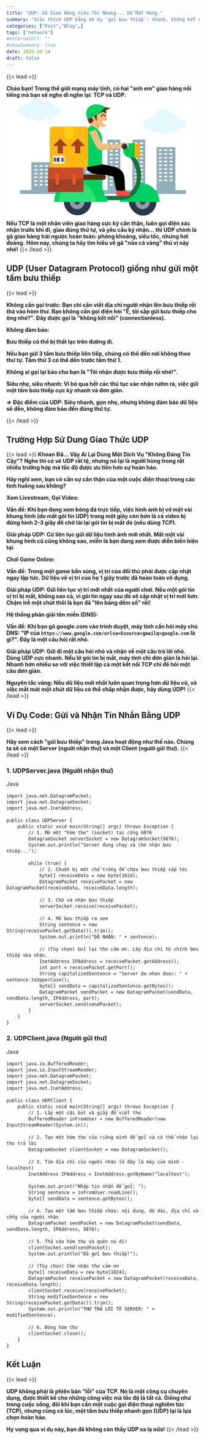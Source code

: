 ```yaml
---
title: "UDP: Gã Giao Hàng Siêu Tốc Nhưng... Dễ Mất Hàng."
summary: "Giải thích UDP bằng ẩn dụ 'gửi bưu thiếp': nhanh, không kết nối, nhưng không đáng tin cậy. Trái ngược với TCP ('cuộc điện thoại' tin cậy). Hoàn hảo cho các ứng dụng ưu tiên tốc độ hơn sự hoàn hảo như livestream hay game online."
categories: ["Post","Blog",]
tags: ["network"]
#externalUrl: ""
#showSummary: true
date: 2025-10-14
draft: false
---
```

{{< lead >}}

**Chào bạn! Trong thế giới mạng máy tính, có hai "anh em" giao hàng nổi tiếng mà bạn sẽ nghe đi nghe lại: TCP và UDP.**
![AnhMinhHoa](nvgh.png)
**Nếu TCP là một nhân viên giao hàng cực kỳ cẩn thận, luôn gọi điện xác nhận trước khi đi, giao đúng thứ tự, và yêu cầu ký nhận... thì UDP chính là gã giao hàng trái ngược hoàn toàn: phóng khoáng, siêu tốc, nhưng hơi đoảng.**
**Hôm nay, chúng ta hãy tìm hiểu về gã "não cá vàng" thú vị này nhé!**
{{< /lead >}}
## UDP (User Datagram Protocol) giống như gửi một tấm bưu thiếp
{{< lead >}}

**Không cần gọi trước: Bạn chỉ cần viết địa chỉ người nhận lên bưu thiếp rồi thả vào hòm thư. Bạn không cần gọi điện hỏi "Ê, tôi sắp gửi bưu thiếp cho ông nhé?". Đây được gọi là "không kết nối" (connectionless).**

**Không đảm bảo:**

**Bưu thiếp có thể bị thất lạc trên đường đi.**

**Nếu bạn gửi 3 tấm bưu thiếp liên tiếp, chúng có thể đến nơi không theo thứ tự. Tấm thứ 3 có thể đến trước tấm thứ 1.**

**Không ai gọi lại báo cho bạn là "Tôi nhận được bưu thiếp rồi nhé!".**

**Siêu nhẹ, siêu nhanh: Vì bỏ qua hết các thủ tục xác nhận rườm rà, việc gửi một tấm bưu thiếp cực kỳ nhanh và đơn giản.**

**=> Đặc điểm của UDP: Siêu nhanh, gọn nhẹ, nhưng không đảm bảo dữ liệu sẽ đến, không đảm bảo đến đúng thứ tự.**

{{< /lead >}}
## Trường Hợp Sử Dung Giao Thức UDP
{{< lead >}}
**Khoan Đã... Vậy Ai Lại Dùng Một Dịch Vụ "Không Đáng Tin Cậy"?**
**Nghe thì có vẻ UDP rất tệ, nhưng nó lại là người hùng trong rất nhiều trường hợp mà tốc độ được ưu tiên hơn sự hoàn hảo.**

**Hãy nghĩ xem, bạn có cần sự cẩn thận của một cuộc điện thoại trong các tình huống sau không?**

**Xem Livestream, Gọi Video:**

**Vấn đề: Khi bạn đang xem bóng đá trực tiếp, việc hình ảnh bị vỡ một vài khung hình (do mất gói tin UDP) trong một giây còn hơn là cả video bị đứng hình 2-3 giây để chờ tải lại gói tin bị mất đó (nếu dùng TCP).**

**Giải pháp UDP: Cứ liên tục gửi dữ liệu hình ảnh mới nhất. Mất một vài khung hình cũ cũng không sao, miễn là bạn đang xem được diễn biến hiện tại.**

**Chơi Game Online:**

**Vấn đề: Trong một game bắn súng, vị trí của đối thủ phải được cập nhật ngay lập tức. Dữ liệu về vị trí của họ 1 giây trước đã hoàn toàn vô dụng.**

**Giải pháp UDP: Gửi liên tục vị trí mới nhất của người chơi. Nếu một gói tin vị trí bị mất, không sao cả, vì gói tin ngay sau đó sẽ cập nhật vị trí mới hơn. Chậm trễ một chút thôi là bạn đã "lên bảng đếm số" rồi!**

**Hệ thống phân giải tên miền (DNS):**

**Vấn đề: Khi bạn gõ google.com vào trình duyệt, máy tính cần hỏi máy chủ DNS: "IP của `https://www.google.com/urlsa=Esource=gmailq=google.com` là gì?". Đây là một câu hỏi rất nhỏ.**

**Giải pháp UDP: Gửi đi một câu hỏi nhỏ và nhận về một câu trả lời nhỏ. Dùng UDP cực nhanh. Nếu lỡ gói tin bị mất, máy tính chỉ đơn giản là hỏi lại. Nhanh hơn nhiều so với việc thiết lập cả một kết nối TCP chỉ để hỏi một câu đơn giản.**

**Nguyên tắc vàng: Nếu dữ liệu mới nhất luôn quan trọng hơn dữ liệu cũ, và việc mất mát một chút dữ liệu có thể chấp nhận được, hãy dùng UDP!**
{{< /lead >}}
## Ví Dụ Code: Gửi và Nhận Tin Nhắn Bằng UDP
{{< lead >}}

**Hãy xem cách "gửi bưu thiếp" trong Java hoạt động như thế nào. Chúng ta sẽ có một Server (người nhận thư) và một Client (người gửi thư).**
{{< /lead >}}
### 1. UDPServer.java (Người nhận thư)
Java
```
import java.net.DatagramPacket;
import java.net.DatagramSocket;
import java.net.InetAddress;

public class UDPServer {
    public static void main(String[] args) throws Exception {
        // 1. Mở một "hòm thư" (socket) tại cổng 9876
        DatagramSocket serverSocket = new DatagramSocket(9876);
        System.out.println("Server đang chạy và chờ nhận bưu thiếp...");

        while (true) {
            // 2. Chuẩn bị một chỗ trống để chứa bưu thiếp sắp tới
            byte[] receiveData = new byte[1024];
            DatagramPacket receivePacket = new DatagramPacket(receiveData, receiveData.length);

            // 3. Chờ và nhận bưu thiếp
            serverSocket.receive(receivePacket);

            // 4. Mở bưu thiếp ra xem
            String sentence = new String(receivePacket.getData()).trim();
            System.out.println("ĐÃ NHẬN: " + sentence);

            // (Tùy chọn) Gửi lại thư cảm ơn. Lấy địa chỉ từ chính bưu thiếp vừa nhận.
            InetAddress IPAddress = receivePacket.getAddress();
            int port = receivePacket.getPort();
            String capitalizedSentence = "Server da nhan duoc: " + sentence.toUpperCase();
            byte[] sendData = capitalizedSentence.getBytes();
            DatagramPacket sendPacket = new DatagramPacket(sendData, sendData.length, IPAddress, port);
            serverSocket.send(sendPacket);
        }
    }
}
```
### 2. UDPClient.java (Người gửi thư)
Java
```
import java.io.BufferedReader;
import java.io.InputStreamReader;
import java.net.DatagramPacket;
import java.net.DatagramSocket;
import java.net.InetAddress;

public class UDPClient {
    public static void main(String[] args) throws Exception {
        // 1. Lấy một cái bút và giấy để viết thư
        BufferedReader inFromUser = new BufferedReader(new InputStreamReader(System.in));
        
        // 2. Tạo một hòm thư của riêng mình để gửi và có thể nhận lại thư trả lời
        DatagramSocket clientSocket = new DatagramSocket();

        // 3. Tìm địa chỉ của người nhận (ở đây là máy của mình - localhost)
        InetAddress IPAddress = InetAddress.getByName("localhost");

        System.out.print("Nhập tin nhắn để gửi: ");
        String sentence = inFromUser.readLine();
        byte[] sendData = sentence.getBytes();

        // 4. Tạo một tấm bưu thiếp chứa: nội dung, độ dài, địa chỉ và cổng của người nhận
        DatagramPacket sendPacket = new DatagramPacket(sendData, sendData.length, IPAddress, 9876);

        // 5. Thả vào hòm thư và quên nó đi!
        clientSocket.send(sendPacket);
        System.out.println("Đã gửi bưu thiếp!");

        // (Tùy chọn) Chờ nhận thư cảm ơn
        byte[] receiveData = new byte[1024];
        DatagramPacket receivePacket = new DatagramPacket(receiveData, receiveData.length);
        clientSocket.receive(receivePacket);
        String modifiedSentence = new String(receivePacket.getData()).trim();
        System.out.println("THƯ TRẢ LỜI TỪ SERVER: " + modifiedSentence);
        
        // 6. Đóng hòm thư
        clientSocket.close();
    }
}
```
## Kết Luận
{{< lead >}}

**UDP không phải là phiên bản "lỗi" của TCP. Nó là một công cụ chuyên dụng, được thiết kế cho những công việc mà tốc độ là tất cả. Giống như trong cuộc sống, đôi khi bạn cần một cuộc gọi điện thoại nghiêm túc (TCP), nhưng cũng có lúc, một tấm bưu thiếp nhanh gọn (UDP) lại là lựa chọn hoàn hảo.**

**Hy vọng qua ví dụ này, bạn đã không còn thấy UDP xa lạ nữa!**
{{< /lead >}}